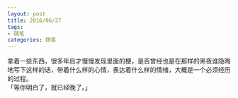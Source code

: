 ```yaml
---
layout: post
title: 2016/06/27
tags:
- 随笔
categories: 随笔
---
```

拿着一些东西，很多年后才慢慢发现里面的梗，是否曾经也是在那样的黑夜谁隐晦地写下这样的话，带着什么样的心情，表达着什么样的情绪，大概是一个必须经历的过程。  
「等你明白了，就已经晚了。」  
